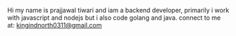 Hi my name is prajjawal tiwari and iam a backend developer,
primarily i work with javascript and nodejs but i also code golang and java.
connect to me at: kingindnorth0311@gmail.com
